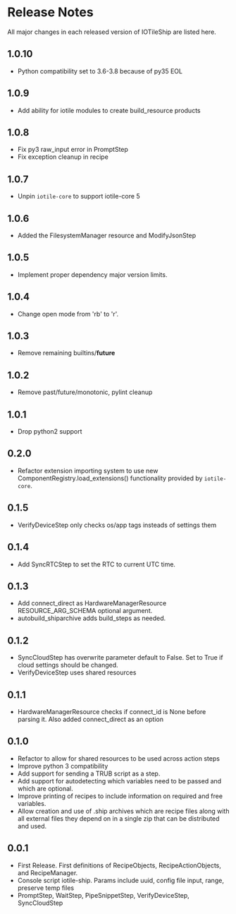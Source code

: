 # Release Notes

All major changes in each released version of IOTileShip are listed here.

## 1.0.10

- Python compatibility set to 3.6-3.8 because of py35 EOL

## 1.0.9

- Add ability for iotile modules to create build_resource products

## 1.0.8

- Fix py3 raw_input error in PromptStep
- Fix exception cleanup in recipe

## 1.0.7

- Unpin `iotile-core` to support iotile-core 5

## 1.0.6

- Added the FilesystemManager resource and ModifyJsonStep

## 1.0.5

- Implement proper dependency major version limits.

## 1.0.4

- Change open mode from 'rb' to 'r'.

## 1.0.3

- Remove remaining builtins/__future__

## 1.0.2

- Remove past/future/monotonic, pylint cleanup

## 1.0.1

- Drop python2 support

## 0.2.0

- Refactor extension importing system to use new
  ComponentRegistry.load_extensions() functionality provided by `iotile-core`.

## 0.1.5

- VerifyDeviceStep only checks os/app tags insteads of settings them

## 0.1.4

- Add SyncRTCStep to set the RTC to current UTC time.

## 0.1.3

- Add connect_direct as HardwareManagerResource RESOURCE_ARG_SCHEMA optional argument.
- autobuild_shiparchive adds build_steps as needed.

## 0.1.2

- SyncCloudStep has overwrite parameter default to False. Set to True if
  cloud settings should be changed.
- VerifyDeviceStep uses shared resources

## 0.1.1

- HardwareManagerResource checks if connect_id is None before parsing it.
  Also added connect_direct as an option


## 0.1.0

- Refactor to allow for shared resources to be used across action steps
- Improve python 3 compatibility
- Add support for sending a TRUB script as a step.
- Add support for autodetecting which variables need to be passed and which
  are optional.
- Improve printing of recipes to include information on required and free
  variables.
- Allow creation and use of .ship archives which are recipe files along with
  all external files they depend on in a single zip that can be distributed and
  used.

## 0.0.1

- First Release. First definitions of RecipeObjects, RecipeActionObjects, and
  RecipeManager.
- Console script iotile-ship. Params include uuid, config file input, range,
  preserve temp files
- PromptStep, WaitStep, PipeSnippetStep, VerifyDeviceStep, SyncCloudStep
